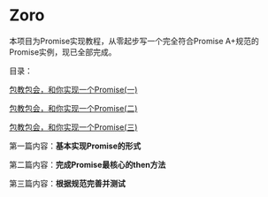 # Zoro

本项目为Promise实现教程，从零起步写一个完全符合Promise A+规范的Promise实例，现已全部完成。

目录：

[包教包会，和你实现一个Promise(一)](https://github.com/anotherLee/Zoro/blob/master/notes/包教包会，和你实现一个Promise(一).md) 

[包教包会，和你实现一个Promise(二)](https://github.com/anotherLee/Zoro/blob/master/notes/包教包会，和你实现一个Promise(二).md) 

[包教包会，和你实现一个Promise(三)](https://github.com/anotherLee/Zoro/blob/master/notes/包教包会，和你实现一个Promise(三).md)

第一篇内容：**基本实现Promise的形式**

第二篇内容：**完成Promise最核心的then方法** 

第三篇内容：**根据规范完善并测试** 

